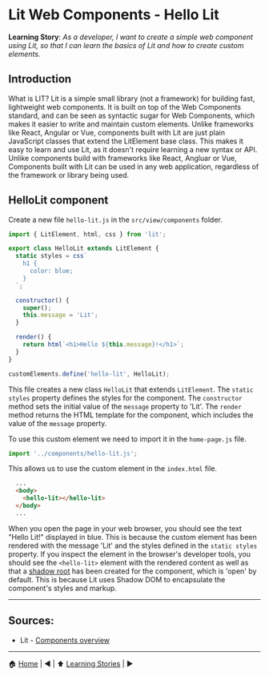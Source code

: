 # Lit Web Components - Hello Lit

**Learning Story**: _As a developer, I want to create a simple web component using Lit, so that I can learn the basics of Lit and how to create custom elements._

## Introduction

What is LIT? Lit is a simple small library (not a framework) for building fast, lightweight web components. It is built on top of the Web Components standard, and can be seen as syntactic sugar for Web Components, which makes it easier to write and maintain custom elements.
Unlike frameworks like React, Angular or Vue, components built with Lit are just plain JavaScript classes that extend the LitElement base class. This makes it easy to learn and use Lit, as it doesn't require learning a new syntax or API. Unlike components build with frameworks like React, Angluar or Vue, Components built with Lit can be used in any web application, regardless of the framework or library being used.

## HelloLit component

Create a new file `hello-lit.js` in the `src/view/components` folder.

```javascript
import { LitElement, html, css } from 'lit';

export class HelloLit extends LitElement {
  static styles = css`
    h1 {
      color: blue;
    }
  `;

  constructor() {
    super();
    this.message = 'Lit';
  }

  render() {
    return html`<h1>Hello ${this.message}!</h1>`;
  }
}

customElements.define('hello-lit', HelloLit);
```

This file creates a new class `HelloLit` that extends `LitElement`. The `static styles` property defines the styles for the component. The `constructor` method sets the initial value of the `message` property to 'Lit'. The `render` method returns the HTML template for the component, which includes the value of the `message` property.

To use this custom element we need to import it in the `home-page.js` file.

```javascript
import '../components/hello-lit.js';
```

This allows us to use the custom element in the `index.html` file.

```html
  ...
  <body>
    <hello-lit></hello-lit>
  </body>
  ...
```

When you open the page in your web browser, you should see the text "Hello Lit!" displayed in blue. This is because the custom element has been rendered with the message 'Lit' and the styles defined in the `static styles` property.
If you inspect the element in the browser's developer tools, you should see the `<hello-lit>` element with the rendered content as well as that a [shadow root](../vanilla-web-components/hello-shadowdom.md) has been created for the component, which is 'open' by default. This is because Lit uses Shadow DOM to encapsulate the component's styles and markup.



---
## Sources:

* Lit - [Components overview](https://lit.dev/docs/components/overview/)

---

:house: [Home](../README.md) | :arrow_backward: []() | :arrow_up: [Learning Stories](./README.md) | []() :arrow_forward:
